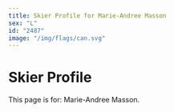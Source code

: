 ```yaml
---
title: Skier Profile for Marie-Andree Masson
sex: "L"
id: "2487"
image: "/img/flags/can.svg" 
---
```


# Skier Profile

This page is for: Marie-Andree Masson.
    